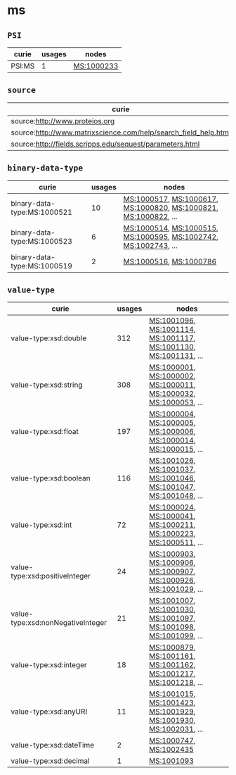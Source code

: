 # ms

## `PSI`

| curie   |   usages | nodes                                                   |
|---------|----------|---------------------------------------------------------|
| PSI:MS  |        1 | [MS:1000233](http://purl.obolibrary.org/obo/MS_1000233) |

## `source`

| curie                                                           |   usages | nodes                                                   |
|-----------------------------------------------------------------|----------|---------------------------------------------------------|
| source:http://www.proteios.org                                  |        1 | [MS:1000600](http://purl.obolibrary.org/obo/MS_1000600) |
| source:http://www.matrixscience.com/help/search_field_help.html |        1 | [MS:1002095](http://purl.obolibrary.org/obo/MS_1002095) |
| source:http://fields.scripps.edu/sequest/parameters.html        |        1 | [MS:1002096](http://purl.obolibrary.org/obo/MS_1002096) |

## `binary-data-type`

| curie                       |   usages | nodes                                                                                                                                                                                                                                                                                            |
|-----------------------------|----------|--------------------------------------------------------------------------------------------------------------------------------------------------------------------------------------------------------------------------------------------------------------------------------------------------|
| binary-data-type:MS:1000521 |       10 | [MS:1000517](http://purl.obolibrary.org/obo/MS_1000517), [MS:1000617](http://purl.obolibrary.org/obo/MS_1000617), [MS:1000820](http://purl.obolibrary.org/obo/MS_1000820), [MS:1000821](http://purl.obolibrary.org/obo/MS_1000821), [MS:1000822](http://purl.obolibrary.org/obo/MS_1000822), ... |
| binary-data-type:MS:1000523 |        6 | [MS:1000514](http://purl.obolibrary.org/obo/MS_1000514), [MS:1000515](http://purl.obolibrary.org/obo/MS_1000515), [MS:1000595](http://purl.obolibrary.org/obo/MS_1000595), [MS:1002742](http://purl.obolibrary.org/obo/MS_1002742), [MS:1002743](http://purl.obolibrary.org/obo/MS_1002743), ... |
| binary-data-type:MS:1000519 |        2 | [MS:1000516](http://purl.obolibrary.org/obo/MS_1000516), [MS:1000786](http://purl.obolibrary.org/obo/MS_1000786)                                                                                                                                                                                 |

## `value-type`

| curie                             |   usages | nodes                                                                                                                                                                                                                                                                                            |
|-----------------------------------|----------|--------------------------------------------------------------------------------------------------------------------------------------------------------------------------------------------------------------------------------------------------------------------------------------------------|
| value-type:xsd:double             |      312 | [MS:1001096](http://purl.obolibrary.org/obo/MS_1001096), [MS:1001114](http://purl.obolibrary.org/obo/MS_1001114), [MS:1001117](http://purl.obolibrary.org/obo/MS_1001117), [MS:1001130](http://purl.obolibrary.org/obo/MS_1001130), [MS:1001131](http://purl.obolibrary.org/obo/MS_1001131), ... |
| value-type:xsd:string             |      308 | [MS:1000001](http://purl.obolibrary.org/obo/MS_1000001), [MS:1000002](http://purl.obolibrary.org/obo/MS_1000002), [MS:1000011](http://purl.obolibrary.org/obo/MS_1000011), [MS:1000032](http://purl.obolibrary.org/obo/MS_1000032), [MS:1000053](http://purl.obolibrary.org/obo/MS_1000053), ... |
| value-type:xsd:float              |      197 | [MS:1000004](http://purl.obolibrary.org/obo/MS_1000004), [MS:1000005](http://purl.obolibrary.org/obo/MS_1000005), [MS:1000006](http://purl.obolibrary.org/obo/MS_1000006), [MS:1000014](http://purl.obolibrary.org/obo/MS_1000014), [MS:1000015](http://purl.obolibrary.org/obo/MS_1000015), ... |
| value-type:xsd:boolean            |      116 | [MS:1001026](http://purl.obolibrary.org/obo/MS_1001026), [MS:1001037](http://purl.obolibrary.org/obo/MS_1001037), [MS:1001046](http://purl.obolibrary.org/obo/MS_1001046), [MS:1001047](http://purl.obolibrary.org/obo/MS_1001047), [MS:1001048](http://purl.obolibrary.org/obo/MS_1001048), ... |
| value-type:xsd:int                |       72 | [MS:1000024](http://purl.obolibrary.org/obo/MS_1000024), [MS:1000041](http://purl.obolibrary.org/obo/MS_1000041), [MS:1000211](http://purl.obolibrary.org/obo/MS_1000211), [MS:1000223](http://purl.obolibrary.org/obo/MS_1000223), [MS:1000511](http://purl.obolibrary.org/obo/MS_1000511), ... |
| value-type:xsd:positiveInteger    |       24 | [MS:1000903](http://purl.obolibrary.org/obo/MS_1000903), [MS:1000906](http://purl.obolibrary.org/obo/MS_1000906), [MS:1000907](http://purl.obolibrary.org/obo/MS_1000907), [MS:1000926](http://purl.obolibrary.org/obo/MS_1000926), [MS:1001029](http://purl.obolibrary.org/obo/MS_1001029), ... |
| value-type:xsd:nonNegativeInteger |       21 | [MS:1001007](http://purl.obolibrary.org/obo/MS_1001007), [MS:1001030](http://purl.obolibrary.org/obo/MS_1001030), [MS:1001097](http://purl.obolibrary.org/obo/MS_1001097), [MS:1001098](http://purl.obolibrary.org/obo/MS_1001098), [MS:1001099](http://purl.obolibrary.org/obo/MS_1001099), ... |
| value-type:xsd:integer            |       18 | [MS:1000879](http://purl.obolibrary.org/obo/MS_1000879), [MS:1001161](http://purl.obolibrary.org/obo/MS_1001161), [MS:1001162](http://purl.obolibrary.org/obo/MS_1001162), [MS:1001217](http://purl.obolibrary.org/obo/MS_1001217), [MS:1001218](http://purl.obolibrary.org/obo/MS_1001218), ... |
| value-type:xsd:anyURI             |       11 | [MS:1001015](http://purl.obolibrary.org/obo/MS_1001015), [MS:1001423](http://purl.obolibrary.org/obo/MS_1001423), [MS:1001929](http://purl.obolibrary.org/obo/MS_1001929), [MS:1001930](http://purl.obolibrary.org/obo/MS_1001930), [MS:1002031](http://purl.obolibrary.org/obo/MS_1002031), ... |
| value-type:xsd:dateTime           |        2 | [MS:1000747](http://purl.obolibrary.org/obo/MS_1000747), [MS:1002435](http://purl.obolibrary.org/obo/MS_1002435)                                                                                                                                                                                 |
| value-type:xsd:decimal            |        1 | [MS:1001093](http://purl.obolibrary.org/obo/MS_1001093)                                                                                                                                                                                                                                          |


